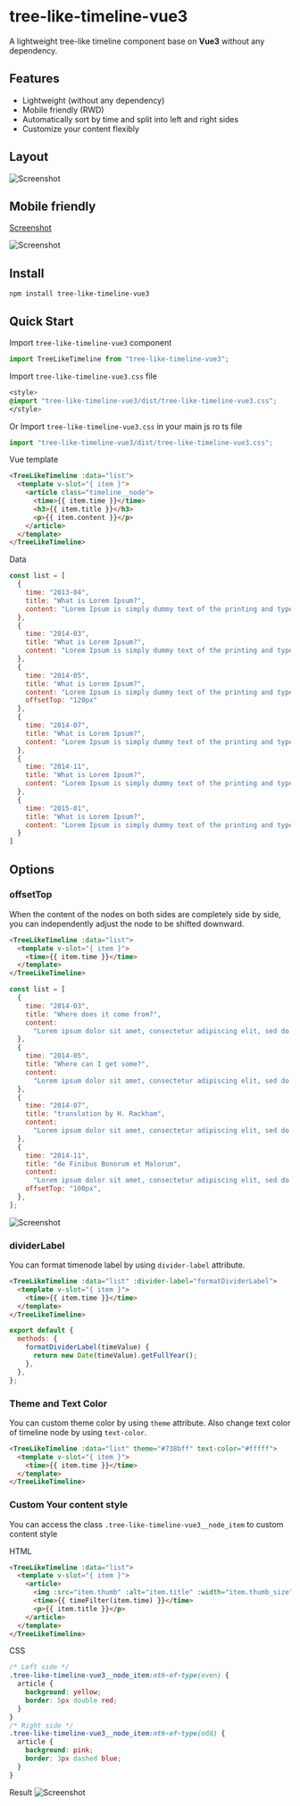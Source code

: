 # tree-like-timeline-vue3

A lightweight tree-like timeline component base on **Vue3** without any dependency.

## Features

- Lightweight (without any dependency)
- Mobile friendly (RWD)
- Automatically sort by time and split into left and right sides
- Customize your content flexibly

## Layout

![Screenshot](https://i.imgur.com/Hgir36b.png)

## Mobile friendly

[Screenshot](https://i.imgur.com/C1oG6pr.gif)

![Screenshot](https://i.imgur.com/PQTlf2g.gif)

## Install

```shell
npm install tree-like-timeline-vue3
```

## Quick Start

Import `tree-like-timeline-vue3` component

```js
import TreeLikeTimeline from "tree-like-timeline-vue3";
```

Import `tree-like-timeline-vue3.css` file

```css
<style>
@import "tree-like-timeline-vue3/dist/tree-like-timeline-vue3.css";
</style>
```

Or
Import `tree-like-timeline-vue3.css` in your main js ro ts file

```js
import "tree-like-timeline-vue3/dist/tree-like-timeline-vue3.css";
```

Vue template

```html
<TreeLikeTimeline :data="list">
  <template v-slot="{ item }">
    <article class="timeline__node">
      <time>{{ item.time }}</time>
      <h3>{{ item.title }}</h3>
      <p>{{ item.content }}</p>
    </article>
  </template>
</TreeLikeTimeline>
```

Data

```js
const list = [
  {
    time: "2013-04",
    title: "What is Lorem Ipsum?",
    content: "Lorem Ipsum is simply dummy text of the printing and typesetting industry."
  },
  {
    time: "2014-03",
    title: "What is Lorem Ipsum?",
    content: "Lorem Ipsum is simply dummy text of the printing and typesetting industry."
  },
  {
    time: "2014-05",
    title: "What is Lorem Ipsum?",
    content: "Lorem Ipsum is simply dummy text of the printing and typesetting industry."
    offsetTop: "120px"
  },
  {
    time: "2014-07",
    title: "What is Lorem Ipsum?",
    content: "Lorem Ipsum is simply dummy text of the printing and typesetting industry."
  },
  {
    time: "2014-11",
    title: "What is Lorem Ipsum?",
    content: "Lorem Ipsum is simply dummy text of the printing and typesetting industry."
  },
  {
    time: "2015-01",
    title: "What is Lorem Ipsum?",
    content: "Lorem Ipsum is simply dummy text of the printing and typesetting industry."
  }
]
```

## Options

### offsetTop

When the content of the nodes on both sides are completely side by side, you can independently adjust the node to be shifted downward.

```html
<TreeLikeTimeline :data="list">
  <template v-slot="{ item }">
    <time>{{ item.time }}</time>
  </template>
</TreeLikeTimeline>
```

```js
const list = [
  {
    time: "2014-03",
    title: "Where does it come from?",
    content:
      "Lorem ipsum dolor sit amet, consectetur adipiscing elit, sed do eiusmod tempor incididunt ut labore et dolore magna aliqua. Ut enim ad minim veniam, quis nostrud exercitation ullamco laboris nisi ut aliquip ex ea commodo consequat. Duis aute irure dolor in reprehenderit in voluptate velit esse cillum dolore eu fugiat nulla pariatur. Excepteur sint occaecat cupidatat non proident, sunt in culpa qui officia deserunt mollit anim id est laborum.",
  },
  {
    time: "2014-05",
    title: "Where can I get some?",
    content:
      "Lorem ipsum dolor sit amet, consectetur adipiscing elit, sed do eiusmod tempor incididunt ut labore et dolore magna aliqua. Ut enim ad minim veniam, quis nostrud exercitation ullamco laboris nisi ut aliquip ex ea commodo consequat. Duis aute irure dolor in reprehenderit in voluptate velit esse cillum dolore eu fugiat nulla pariatur. Excepteur sint occaecat cupidatat non proident, sunt in culpa qui officia deserunt mollit anim id est laborum.",
  },
  {
    time: "2014-07",
    title: "translation by H. Rackham",
    content:
      "Lorem ipsum dolor sit amet, consectetur adipiscing elit, sed do eiusmod tempor incididunt ut labore et dolore magna aliqua. Ut enim ad minim veniam, quis nostrud exercitation ullamco laboris nisi ut aliquip ex ea commodo consequat. Duis aute irure dolor in reprehenderit in voluptate velit esse cillum dolore eu fugiat nulla pariatur. Excepteur sint occaecat cupidatat non proident, sunt in culpa qui officia deserunt mollit anim id est laborum.",
  },
  {
    time: "2014-11",
    title: "de Finibus Bonorum et Malorum",
    content:
      "Lorem ipsum dolor sit amet, consectetur adipiscing elit, sed do eiusmod tempor incididunt ut labore et dolore magna aliqua. Ut enim ad minim veniam, quis nostrud exercitation ullamco laboris nisi ut aliquip ex ea commodo consequat. Duis aute irure dolor in reprehenderit in voluptate velit esse cillum dolore eu fugiat nulla pariatur. Excepteur sint occaecat cupidatat non proident, sunt in culpa qui officia deserunt mollit anim id est laborum.",
    offsetTop: "100px",
  },
];
```

![Screenshot](https://i.imgur.com/57lFLu9.png)

### dividerLabel

You can format timenode label by using `divider-label` attribute.

```html
<TreeLikeTimeline :data="list" :divider-label="formatDividerLabel">
  <template v-slot="{ item }">
    <time>{{ item.time }}</time>
  </template>
</TreeLikeTimeline>
```

```js
export default {
  methods: {
    formatDividerLabel(timeValue) {
      return new Date(timeValue).getFullYear();
    },
  },
};
```

### Theme and Text Color

You can custom theme color by using `theme` attribute.
Also change text color of timeline node by using `text-color`.

```html
<TreeLikeTimeline :data="list" theme="#738bff" text-color="#fffff">
  <template v-slot="{ item }">
    <time>{{ item.time }}</time>
  </template>
</TreeLikeTimeline>
```

### Custom Your content style

You can access the class `.tree-like-timeline-vue3__node_item` to custom content style

HTML

```html
<TreeLikeTimeline :data="list">
  <template v-slot="{ item }">
    <article>
      <img :src="item.thumb" :alt="item.title" :width="item.thumb_size" />
      <time>{{ timeFilter(item.time) }}</time>
      <p>{{ item.title }}</p>
    </article>
  </template>
</TreeLikeTimeline>
```

CSS

```css
/* Left side */
.tree-like-timeline-vue3__node_item:nth-of-type(even) {
  article {
    background: yellow;
    border: 5px double red;
  }
}
/* Right side */
.tree-like-timeline-vue3__node_item:nth-of-type(odd) {
  article {
    background: pink;
    border: 3px dashed blue;
  }
}
```

Result
![Screenshot](https://i.imgur.com/L0RbK53.png)
